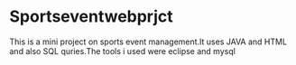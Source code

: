 # Sportseventwebprjct
This is a mini project on sports event management.It uses JAVA and HTML and also SQL quries.The tools i used were eclipse and mysql
